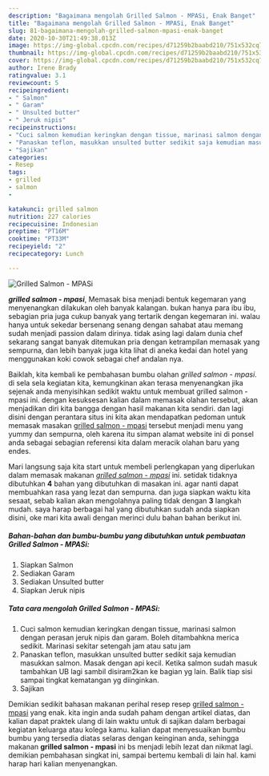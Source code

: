 ```yaml
---
description: "Bagaimana mengolah Grilled Salmon - MPASi, Enak Banget"
title: "Bagaimana mengolah Grilled Salmon - MPASi, Enak Banget"
slug: 81-bagaimana-mengolah-grilled-salmon-mpasi-enak-banget
date: 2020-10-30T21:49:38.013Z
image: https://img-global.cpcdn.com/recipes/d71259b2baabd210/751x532cq70/grilled-salmon-mpasi-foto-resep-utama.jpg
thumbnail: https://img-global.cpcdn.com/recipes/d71259b2baabd210/751x532cq70/grilled-salmon-mpasi-foto-resep-utama.jpg
cover: https://img-global.cpcdn.com/recipes/d71259b2baabd210/751x532cq70/grilled-salmon-mpasi-foto-resep-utama.jpg
author: Irene Brady
ratingvalue: 3.1
reviewcount: 5
recipeingredient:
- " Salmon"
- " Garam"
- " Unsulted butter"
- " Jeruk nipis"
recipeinstructions:
- "Cuci salmon kemudian keringkan dengan tissue, marinasi salmon dengan perasan jeruk nipis dan garam. Boleh ditambahkna merica sedikit. Marinasi sekitar setengah jam atau satu jam"
- "Panaskan teflon, masukkan unsulted butter sedikit saja kemudian masukkan salmon. Masak dengan api kecil. Ketika salmon sudah masuk tambahkan UB lagi sambil disiram2kan ke bagian yg lain. Balik tiap sisi sampai tingkat kematangan yg diinginkan."
- "Sajikan"
categories:
- Resep
tags:
- grilled
- salmon
- 

katakunci: grilled salmon  
nutrition: 227 calories
recipecuisine: Indonesian
preptime: "PT16M"
cooktime: "PT33M"
recipeyield: "2"
recipecategory: Lunch

---
```



![Grilled Salmon - MPASi](https://img-global.cpcdn.com/recipes/d71259b2baabd210/751x532cq70/grilled-salmon-mpasi-foto-resep-utama.jpg)

<b><i>grilled salmon - mpasi</i></b>, Memasak bisa menjadi bentuk kegemaran yang menyenangkan dilakukan oleh banyak kalangan. bukan hanya para ibu ibu, sebagian pria juga cukup banyak yang tertarik dengan kegemaran ini. walau hanya untuk sekedar bersenang senang dengan sahabat atau memang sudah menjadi passion dalam dirinya. tidak asing lagi dalam dunia chef sekarang sangat banyak ditemukan pria dengan ketrampilan memasak yang sempurna, dan lebih banyak juga kita lihat di aneka kedai dan hotel yang menggunakan koki cowok sebagai chef andalan nya.

Baiklah, kita kembali ke pembahasan bumbu olahan <i>grilled salmon - mpasi</i>. di sela sela kegiatan kita, kemungkinan akan terasa menyenangkan jika sejenak anda menyisihkan sedikit waktu untuk membuat grilled salmon - mpasi ini. dengan kesuksesan kalian dalam memasak olahan tersebut, akan menjadikan diri kita bangga dengan hasil makanan kita sendiri. dan lagi disini dengan perantara situs ini kita akan mendapatkan pedoman untuk memasak masakan <u>grilled salmon - mpasi</u> tersebut menjadi menu yang yummy dan sempurna, oleh karena itu simpan alamat website ini di ponsel anda sebagai sebagian referensi kita dalam meracik olahan baru yang endes.




Mari langsung saja kita start untuk membeli perlengkapan yang diperlukan dalam memasak makanan <u><i>grilled salmon - mpasi</i></u> ini. setidak tidaknya dibutuhkan <b>4</b> bahan yang dibutuhkan di masakan ini. agar nanti dapat membuahkan rasa yang lezat dan sempurna. dan juga siapkan waktu kita sesaat, sebab kalian akan mengolahnya paling tidak dengan <b>3</b> langkah mudah. saya harap berbagai hal yang dibutuhkan sudah anda siapkan disini, oke mari kita awali dengan merinci dulu bahan bahan berikut ini.

<!--inarticleads1-->

##### Bahan-bahan dan bumbu-bumbu yang dibutuhkan untuk pembuatan Grilled Salmon - MPASi:

1. Siapkan  Salmon
1. Sediakan  Garam
1. Sediakan  Unsulted butter
1. Siapkan  Jeruk nipis




<!--inarticleads2-->

##### Tata cara mengolah Grilled Salmon - MPASi:

1. Cuci salmon kemudian keringkan dengan tissue, marinasi salmon dengan perasan jeruk nipis dan garam. Boleh ditambahkna merica sedikit. Marinasi sekitar setengah jam atau satu jam
1. Panaskan teflon, masukkan unsulted butter sedikit saja kemudian masukkan salmon. Masak dengan api kecil. Ketika salmon sudah masuk tambahkan UB lagi sambil disiram2kan ke bagian yg lain. Balik tiap sisi sampai tingkat kematangan yg diinginkan.
1. Sajikan




Demikian sedikit bahasan makanan perihal resep resep <u>grilled salmon - mpasi</u> yang enak. kita ingin anda sudah paham dengan artikel diatas, dan kalian dapat praktek ulang di lain waktu untuk di sajikan dalam berbagai kegiatan keluarga atau kolega kamu. kalian dapat menyesuaikan bumbu bumbu yang tersedia diatas selaras dengan keinginan anda, sehingga makanan <b>grilled salmon - mpasi</b> ini bs menjadi lebih lezat dan nikmat lagi. demikian pembahasan singkat ini, sampai bertemu kembali di lain hal. kami harap hari kalian menyenangkan.
